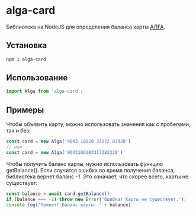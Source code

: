 # alga-card
Библиотека на NodeJS для определения баланса карты [АЛҒА](https://alga-card.ru).

## Установка
```bash
npm i alga-card
```

## Использование
```javascript
import Alga from 'alga-card';
```

## Примеры

Чтобы объявить карту, можно использовать значения как с пробелами, так и без:
```javascript
const card = new Alga('9643 10020 33172 83320') 
// или
const card = new Alga('9643100203317283320')
```

Чтобы получить баланс карты, нужно использовать функцию getBalance(). Если случится ошибка во время получения баланса, библиотека вернет баланс -1. Это означает, что скорее всего, карты не существует:

```javascript
const balance = await card.getBalance();
if (balance === -1) throw new Error('Ошибка! Карты не существует.');
console.log('Привет! Баланс карты: ' + balance)
```


